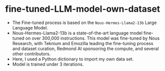 # fine-tuned-LLM-model-own-dataset
- The Fine-tuned process is based on the `Nous-Hermes-Llama2-13b` Large Language Model.
- Nous-Hermes-Llama2-13b is a state-of-the-art language model fine-tuned on over 300,000 instructions. This model was fine-tuned by Nous Research, with Teknium and Emozilla leading the fine-tuning process and dataset curation, Redmond AI sponsoring the compute, and several other contributors.
- Here, I used a Python dictionary to import my own data set.
- Model is trained under 3 iterations.
